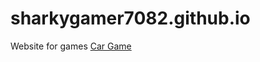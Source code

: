 # sharkygamer7082.github.io
Website for games
[Car Game](https://3hk0.netlify.app/projects/scrapmetal/index.html)


<!DOCTYPE html>
<html lang="en-us">
  <head>
    <meta charset="utf-8">
    <meta http-equiv="Content-Type" content="text/html; charset=utf-8">
    <title>Scrap Metal 3 Infernal Trap | 3kh0</title>
    <link rel="shortcut icon" href="img/utka.ico">
    <link rel="icon" href="img/utka.ico">
    <link rel="stylesheet" href="zombies11.css">
    <script src="utkaUnityProgress.js"></script>
    <script src="scrapUnityLoader.js"></script>
    <script>
      var unityInstance = UnityLoader.instantiate("unityContainer", "ScrapMetal3.json", {onProgress: UnityProgress});
    </script>
  </head>
  <body>
    <div class="webgl-content">
      <div id="unityContainer" style="width: 960px; height: 100%"></div>
      <div class="footer">
        <div class="webgl-logo"></div>
        <div class="fullscreen" onclick="unityInstance.SetFullscreen(1)"></div>
        <div class="title">Scrap Metal 3 Infernal Trap</div>
      </div>
    </div>
    <script src="https://3kh0.github.io/js/main.js"></script>
  </body>
</html>

